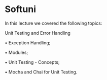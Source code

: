 # Softuni

In this lecture we covered the following topics:

Unit Testing and Error Handling

• Exception Handling;

• Modules;

• Unit Testing - Concepts;

• Mocha and Chai for Unit Testing.